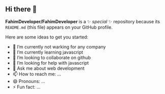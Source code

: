## Hi there 👋


**FahimDeveloper/FahimDeveloper** is a ✨ _special_ ✨ repository because its `README.md` (this file) appears on your GitHub profile.

Here are some ideas to get you started:

- 🔭 I’m currently not warking for any company
- 🌱 I’m currently learning javascript
- 👯 I’m looking to collaborate on github
- 🤔 I’m looking for help with javascript
- 💬 Ask me about web development
- 📫 How to reach me: ...
- 😄 Pronouns: ...
- ⚡ Fun fact: ...

